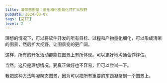 ```yaml
---
title: 凝聚态图景：量化细化图景化并扩大视野
pubDate: 2024-08-07
tags: [💻IT]
level: 2
---
```


理想的情况下，可以将软件开发的所有目标、过程和产物量化细化，可以形成清晰的图景，然后扩大视野，让图景变的更广阔。

这样，所有的开发活动都能在图景上有所体现。可以更好地沟通合作评估。

当然，这只是理想情况。要真正做好也不容易，但可以尝试一下。

我把这种方法叫凝聚态图景，因为可以把所有重要的东西凝聚到一个图景上。
